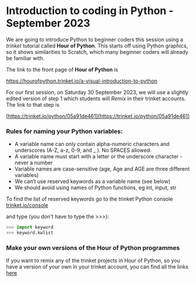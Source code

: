# Introduction to coding in Python - September 2023

We are going to introduce Python to beginner coders this session using a *trinket* tutorial called **Hour of Python**. This starts off using Python graphics, so it shows similarities to Scratch, which many beginner coders will already be familiar with.

The link to the front page of **Hour of Python** is

<a href="https://hourofpython.trinket.io/a-visual-introduction-to-python" target="_blank">https://hourofpython.trinket.io/a-visual-introduction-to-python</a> 

For our first session, on Saturday 30 September 2023, we will use a slightly edited version of step 1 which students will *Remix* in their trinket accounts. The link to that step is

[https://trinket.io/python/05a91de461](https://trinket.io/python/05a91de461)

### Rules for naming your Python variables:
- A variable name can only contain alpha-numeric characters and underscores (A-Z, a-z, 0-9, and _ ). No SPACES allowed.
- A variable name must start with a letter or the underscore character - never a number
- Variable names are case-sensitive (age, Age and AGE are three different variables)
- We can’t use reserved keywords as a variable name (see below)
- We should avoid using names of Python functions, eg int, input, str

To find the list of reserved keywords go to the trinket Python console [trinket.io/console](https://trinket.io/console)

and type (you don't have to type the >>>):

```python
>>> import keyword
>>> keyword.kwlist
```

### Make your own versions of the Hour of Python programmes

If you want to remix any of the trinket projects in Hour of Python, so you have a version of your own in your trinket account, you can find all the links [here](./Hour_of_Python_links.md)
